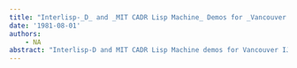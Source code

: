 ```yaml
---
title: "Interlisp-_D_ and _MIT CADR Lisp Machine_ Demos for _Vancouver IJCAI Conference_ - _Tape_ #1"
date: '1981-08-01'
authors: 
    - NA
abstract: "Interlisp-D and MIT CADR Lisp Machine demos for Vancouver IJCAI Conference - Tape #1"
---
```


